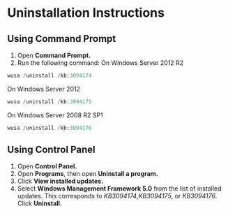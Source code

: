 # Uninstallation Instructions

## Using Command Prompt
1.	Open **Command Prompt.**
2.	Run the following command:
On Windows Server 2012 R2
```powershell
wusa /uninstall /kb:3094174
```
On Windows Server 2012
```powershell
wusa /uninstall /kb:3094175
```
On Windows Server 2008 R2 SP1
```powershell
wusa /uninstall /kb:3094176
```

## Using Control Panel
1.	Open **Control Panel.**
2.	Open **Programs**, then open **Uninstall a program.**
3.	Click **View installed updates.**
4.	Select **Windows Management Framework 5.0** from the list of installed updates. This corresponds to *KB3094174*,*KB3094175*, or *KB3094176*. Click **Uninstall.**
